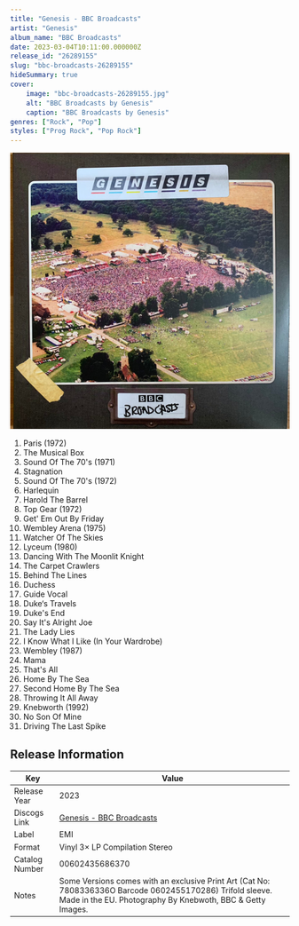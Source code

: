 ```yaml
---
title: "Genesis - BBC Broadcasts"
artist: "Genesis"
album_name: "BBC Broadcasts"
date: 2023-03-04T10:11:00.000000Z
release_id: "26289155"
slug: "bbc-broadcasts-26289155"
hideSummary: true
cover:
    image: "bbc-broadcasts-26289155.jpg"
    alt: "BBC Broadcasts by Genesis"
    caption: "BBC Broadcasts by Genesis"
genres: ["Rock", "Pop"]
styles: ["Prog Rock", "Pop Rock"]
---
```


![BBC Broadcasts by Genesis](bbc-broadcasts-26289155.jpg)

<!-- section break -->

1. Paris (1972)
2. The Musical Box
3. Sound Of The 70's (1971)
4. Stagnation
5. Sound Of The 70's (1972)
6. Harlequin
7. Harold The Barrel
8. Top Gear (1972)
9. Get' Em Out By Friday
10. Wembley Arena (1975)
11. Watcher Of The Skies
12. Lyceum (1980)
13. Dancing With The Moonlit Knight
14. The Carpet Crawlers
15. Behind The Lines
16. Duchess
17. Guide Vocal
18. Duke‘s Travels
19. Duke's End
20. Say It's Alright Joe
21. The Lady Lies
22. I Know What I Like (In Your Wardrobe)
23. Wembley (1987)
24. Mama
25. That's All
26. Home By The Sea
27. Second Home By The Sea
28. Throwing It All Away
29. Knebworth (1992)
30. No Son Of Mine
31. Driving The Last Spike

<!-- section break -->





## Release Information
|  Key           | Value                                                |
| ---------------| ---------------------------------------------------- |
| Release Year   | 2023                                   |
| Discogs Link   | [Genesis - BBC Broadcasts](https://www.discogs.com/release/26289155-Genesis-BBC-Broadcasts) |
| Label          | EMI |
| Format         | Vinyl 3× LP Compilation Stereo |
| Catalog Number | 00602435686370 |
| Notes | Some Versions comes with an exclusive Print Art (Cat No: 7808336336O Barcode 0602455170286)  Trifold sleeve. Made in the EU.  Photography By Knebwoth, BBC & Getty Images. |